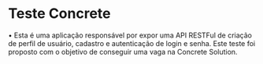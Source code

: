 # Teste Concrete

• Esta é uma aplicação responsável por expor uma API RESTFul de criação de perfil de usuário, cadastro e autenticação de login e senha. Este teste foi proposto com o objetivo de conseguir
uma vaga na Concrete Solution.



